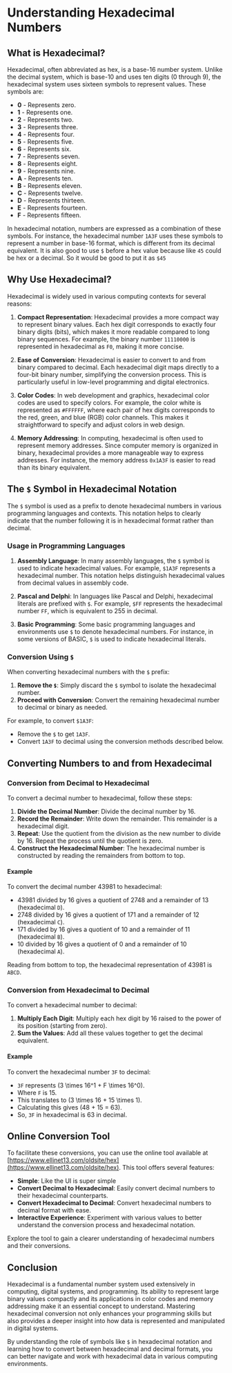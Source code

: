 # Understanding Hexadecimal Numbers

## What is Hexadecimal?

Hexadecimal, often abbreviated as hex, is a base-16 number system. Unlike the decimal system, which is base-10 and uses ten digits (0 through 9), the hexadecimal system uses sixteen symbols to represent values. These symbols are:

- **0** - Represents zero.
- **1** - Represents one.
- **2** - Represents two.
- **3** - Represents three.
- **4** - Represents four.
- **5** - Represents five.
- **6** - Represents six.
- **7** - Represents seven.
- **8** - Represents eight.
- **9** - Represents nine.
- **A** - Represents ten.
- **B** - Represents eleven.
- **C** - Represents twelve.
- **D** - Represents thirteen.
- **E** - Represents fourteen.
- **F** - Represents fifteen.

In hexadecimal notation, numbers are expressed as a combination of these symbols. For instance, the hexadecimal number `1A3F` uses these symbols to represent a number in base-16 format, which is different from its decimal equivalent. It is also good to use `$` before a hex value because like `45` could be hex or a decimal. So it would be good to put it as `$45`

## Why Use Hexadecimal?

Hexadecimal is widely used in various computing contexts for several reasons:

1. **Compact Representation**: Hexadecimal provides a more compact way to represent binary values. Each hex digit corresponds to exactly four binary digits (bits), which makes it more readable compared to long binary sequences. For example, the binary number `11110000` is represented in hexadecimal as `F0`, making it more concise.

2. **Ease of Conversion**: Hexadecimal is easier to convert to and from binary compared to decimal. Each hexadecimal digit maps directly to a four-bit binary number, simplifying the conversion process. This is particularly useful in low-level programming and digital electronics.

3. **Color Codes**: In web development and graphics, hexadecimal color codes are used to specify colors. For example, the color white is represented as `#FFFFFF`, where each pair of hex digits corresponds to the red, green, and blue (RGB) color channels. This makes it straightforward to specify and adjust colors in web design.

4. **Memory Addressing**: In computing, hexadecimal is often used to represent memory addresses. Since computer memory is organized in binary, hexadecimal provides a more manageable way to express addresses. For instance, the memory address `0x1A3F` is easier to read than its binary equivalent.

## The `$` Symbol in Hexadecimal Notation

The `$` symbol is used as a prefix to denote hexadecimal numbers in various programming languages and contexts. This notation helps to clearly indicate that the number following it is in hexadecimal format rather than decimal.

### Usage in Programming Languages

1. **Assembly Language**: In many assembly languages, the `$` symbol is used to indicate hexadecimal values. For example, `$1A3F` represents a hexadecimal number. This notation helps distinguish hexadecimal values from decimal values in assembly code.

2. **Pascal and Delphi**: In languages like Pascal and Delphi, hexadecimal literals are prefixed with `$`. For example, `$FF` represents the hexadecimal number `FF`, which is equivalent to 255 in decimal.

3. **Basic Programming**: Some basic programming languages and environments use `$` to denote hexadecimal numbers. For instance, in some versions of BASIC, `$` is used to indicate hexadecimal literals.

### Conversion Using `$`

When converting hexadecimal numbers with the `$` prefix:
1. **Remove the `$`**: Simply discard the `$` symbol to isolate the hexadecimal number.
2. **Proceed with Conversion**: Convert the remaining hexadecimal number to decimal or binary as needed.

For example, to convert `$1A3F`:
- Remove the `$` to get `1A3F`.
- Convert `1A3F` to decimal using the conversion methods described below.

## Converting Numbers to and from Hexadecimal

### Conversion from Decimal to Hexadecimal

To convert a decimal number to hexadecimal, follow these steps:

1. **Divide the Decimal Number**: Divide the decimal number by 16.
2. **Record the Remainder**: Write down the remainder. This remainder is a hexadecimal digit.
3. **Repeat**: Use the quotient from the division as the new number to divide by 16. Repeat the process until the quotient is zero.
4. **Construct the Hexadecimal Number**: The hexadecimal number is constructed by reading the remainders from bottom to top.

#### Example

To convert the decimal number 43981 to hexadecimal:
- 43981 divided by 16 gives a quotient of 2748 and a remainder of 13 (hexadecimal `D`).
- 2748 divided by 16 gives a quotient of 171 and a remainder of 12 (hexadecimal `C`).
- 171 divided by 16 gives a quotient of 10 and a remainder of 11 (hexadecimal `B`).
- 10 divided by 16 gives a quotient of 0 and a remainder of 10 (hexadecimal `A`).

Reading from bottom to top, the hexadecimal representation of 43981 is `ABCD`.

### Conversion from Hexadecimal to Decimal

To convert a hexadecimal number to decimal:

1. **Multiply Each Digit**: Multiply each hex digit by 16 raised to the power of its position (starting from zero).
2. **Sum the Values**: Add all these values together to get the decimal equivalent.

#### Example

To convert the hexadecimal number `3F` to decimal:
- `3F` represents \(3 \times 16^1 + F \times 16^0\).
- Where `F` is 15.
- This translates to \(3 \times 16 + 15 \times 1\).
- Calculating this gives \(48 + 15 = 63\).
- So, `3F` in hexadecimal is 63 in decimal.

## Online Conversion Tool

To facilitate these conversions, you can use the online tool available at [https://www.ellinet13.com/oldsite/hex](https://www.ellinet13.com/oldsite/hex). This tool offers several features:

- **Simple**: Like the UI is super simple
- **Convert Decimal to Hexadecimal**: Easily convert decimal numbers to their hexadecimal counterparts.
- **Convert Hexadecimal to Decimal**: Convert hexadecimal numbers to decimal format with ease.
- **Interactive Experience**: Experiment with various values to better understand the conversion process and hexadecimal notation.

Explore the tool to gain a clearer understanding of hexadecimal numbers and their conversions.

## Conclusion

Hexadecimal is a fundamental number system used extensively in computing, digital systems, and programming. Its ability to represent large binary values compactly and its applications in color codes and memory addressing make it an essential concept to understand. Mastering hexadecimal conversion not only enhances your programming skills but also provides a deeper insight into how data is represented and manipulated in digital systems.

By understanding the role of symbols like `$` in hexadecimal notation and learning how to convert between hexadecimal and decimal formats, you can better navigate and work with hexadecimal data in various computing environments.
